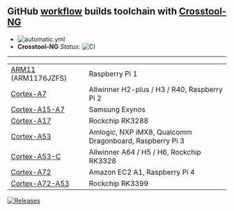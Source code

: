 ## GitHub [workflow](/../../actions) builds toolchain with [Crosstool-NG](https://github.com/crosstool-ng/crosstool-ng/)
- ![automatic.yml](/../../actions/workflows/automatic.yml/badge.svg)
-  **Crosstool-NG** *Status:* ![CI](https://github.com/crosstool-ng/crosstool-ng/workflows/CI/badge.svg)
---
|                                              |                                                         |
|----------------------------------------------|---------------------------------------------------------|
| [ARM11](/ARM11-arm.config) (ARM1176JZFS)     | Raspberry Pi 1                                          |
| [Cortex-A7](/Cortex-A7-arm.config)           | Allwinner H2-plus / H3 / R40, Raspberry Pi 2            |
| [Cortex-A15-A7](/Cortex-A15-A7-arm.config)   | Samsung Exynos                                          |
| [Cortex-A17](/Cortex-A17-arm.config)         | Rockchip RK3288                                         |
| [Cortex-A53](/Cortex-A53-arm.config)         | Amlogic, NXP iMX8, Qualcomm Dragonboard, Raspberry Pi 3 |
| [Cortex-A53-C](/Cortex-A53-C-arm.config)     | Allwinner A64 / H5 / H6, Rockchip RK3328                |
| [Cortex-A72](/Cortex-A72-arm.config)         | Amazon EC2 A1, Raspberry Pi 4                           |
| [Cortex-A72-A53](/Cortex-A72-A53-arm.config) | Rockchip RK3399                                         |

[![Releases](https://img.shields.io/github/downloads/fegolka/gc/total?style=social)](/../../releases/tag/arm)
